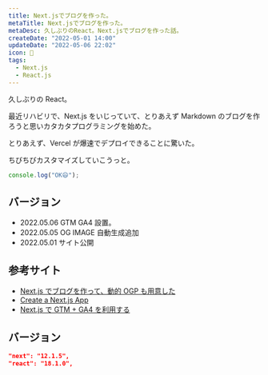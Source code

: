 ```yaml
---
title: Next.jsでブログを作った。
metaTitle: Next.jsでブログを作った。
metaDesc: 久しぶりのReact。Next.jsでブログを作った話。
createDate: "2022-05-01 14:00"
updateDate: "2022-05-06 22:02"
icon: 👾
tags:
  - Next.js
  - React.js
---
```


久しぶりの React。

最近リハビリで、Next.js をいじっていて、とりあえず Markdown のブログを作ろうと思いカタカタプログラミングを始めた。

とりあえず、Vercel が爆速でデプロイできることに驚いた。

ちびちびカスタマイズしていこうっと。

```ts
console.log("OK😄");
```

## バージョン

- 2022.05.06 GTM GA4 設置。
- 2022.05.05 OG IMAGE 自動生成追加
- 2022.05.01 サイト公開

## 参考サイト

- [Next.js でブログを作って、動的 OGP も用意した](https://shon0.dev/posts/8r_hksif024a/)
- [Create a Next.js App](https://nextjs.org/learn/basics/create-nextjs-app)
- [Next.js で GTM + GA4 を利用する](https://zenn.dev/keitakn/articles/nextjs-google-tag-manager)

## バージョン

```json
"next": "12.1.5",
"react": "18.1.0",
```
